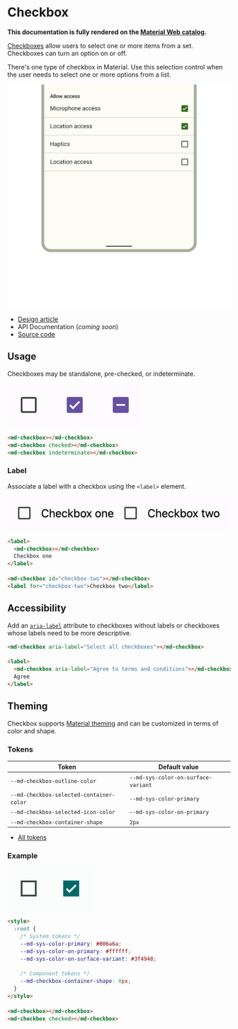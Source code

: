 <!-- catalog-only-start --><!-- ---
name: Checkbox
dirname: checkbox
-----><!-- catalog-only-end -->

<catalog-component-header>
<catalog-component-header-title slot="title">

# Checkbox

<!--*
# Document freshness: For more information, see go/fresh-source.
freshness: { owner: 'emarquez' reviewed: '2023-05-03' }
tag: 'docType:reference'
*-->

<!-- no-catalog-start -->

<!-- go/md-checkbox -->

<!-- [TOC] -->

<!-- external-only-start -->
**This documentation is fully rendered on the
[Material Web catalog](https://material-web.dev/components/checkbox/).**
<!-- external-only-end -->

<!-- no-catalog-end -->

[Checkboxes](https://m3.material.io/components/checkbox)<!-- {.external} --> allow users
to select one or more items from a set. Checkboxes can turn an option on or off.

There's one type of checkbox in Material. Use this selection control when the
user needs to select one or more options from a list.

</catalog-component-header-title>

<img
    class="hero"
    src="images/checkbox/hero.png"
    alt="A list of burger additions represented with checkboxes"
    title="Checkboxes in a list of items.">

</catalog-component-header>

*   [Design article](https://m3.material.io/components/checkbox) <!-- {.external} -->
*   API Documentation (*coming soon*)
*   [Source code](https://github.com/material-components/material-web/tree/main/checkbox)
    <!-- {.external} -->

<!-- catalog-only-start -->

<!--

## Interactive Demo

{% playgroundexample dirname=dirname %}

-->

<!-- catalog-only-end -->

## Usage

Checkboxes may be standalone, pre-checked, or indeterminate.

<!-- no-catalog-start -->

![Three checkboxes in a row that are unselected, selected, and indeterminate](images/checkbox/usage.png "Unselected, selected, and indeterminate checkboxes.")

<!-- no-catalog-end -->
<!-- catalog-only-start -->

<!--

<div class="figure-wrapper">
  <figure
      style="justify-content:center;"
      aria-label="Three checkboxes in a row that are unselected, selected, and indeterminate">
    <md-checkbox></md-checkbox>
    <md-checkbox checked></md-checkbox>
    <md-checkbox indeterminate></md-checkbox>
  </figure>
</div>

-->

<!-- catalog-only-end -->

```html
<md-checkbox></md-checkbox>
<md-checkbox checked></md-checkbox>
<md-checkbox indeterminate></md-checkbox>
```

### Label

Associate a label with a checkbox using the `<label>` element.

<!-- no-catalog-start -->

![Two checkboxes with labels](images/checkbox/usage-label.png "Labeled checkboxes.")

<!-- no-catalog-end -->
<!-- catalog-only-start -->

<!--

<div class="figure-wrapper">
  <figure
      style="justify-content:center;align-items:center;"
      aria-label="Two checkboxes with labels">
    <label style="display:flex;align-items:center;">
      <md-checkbox></md-checkbox>
      Checkbox one
    </label>
    <md-checkbox id="checkbox-two"></md-checkbox>
    <label for="checkbox-two">Checkbox two</label>
  </figure>
</div>

-->

<!-- catalog-only-end -->

```html
<label>
  <md-checkbox></md-checkbox>
  Checkbox one
</label>

<md-checkbox id="checkbox-two"></md-checkbox>
<label for="checkbox-two">Checkbox two</label>
```

## Accessibility

Add an
[`aria-label`](https://developer.mozilla.org/en-US/docs/Web/Accessibility/ARIA/Attributes/aria-label)<!-- {.external} -->
attribute to checkboxes without labels or checkboxes whose labels need to be
more descriptive.

```html
<md-checkbox aria-label="Select all checkboxes"></md-checkbox>

<label>
  <md-checkbox aria-label="Agree to terms and conditions"></md-checkbox>
  Agree
</label>
```

## Theming

Checkbox supports [Material theming](../theming.md) and can be customized in
terms of color and shape.

### Tokens

Token                                    | Default value
---------------------------------------- | -----------------------------------
`--md-checkbox-outline-color`            | `--md-sys-color-on-surface-variant`
`--md-checkbox-selected-container-color` | `--md-sys-color-primary`
`--md-checkbox-selected-icon-color`      | `--md-sys-color-on-primary`
`--md-checkbox-container-shape`          | `2px`

*   [All tokens](https://github.com/material-components/material-web/blob/main/tokens/_md-comp-checkbox.scss)
    <!-- {.external} -->

### Example

<!-- no-catalog-start -->

![Image of a checkbox with a different theme applied](images/checkbox/theming.png "Checkbox theming example.")

<!-- no-catalog-end -->
<!-- catalog-only-start -->

<!--

<div class="figure-wrapper">
  <figure
      style="justify-content:center;align-items:center;"
      class="styled-example"
      aria-label="Image of a checkbox with a different theme applied">
  <style>
    .styled-example {
      background-color: white;
      border-radius: 28px;
      /* System tokens */
      --md-sys-color-primary: #006a6a;
      --md-sys-color-on-primary: #ffffff;
      --md-sys-color-on-surface-variant: #3f4948;
      /* Component tokens */
      --md-checkbox-container-shape: 0px;
    }
  </style>

<md-checkbox></md-checkbox>
<md-checkbox checked></md-checkbox>

  </figure>
</div>

-->

<!-- catalog-only-end -->

```html
<style>
  :root {
    /* System tokens */
    --md-sys-color-primary: #006a6a;
    --md-sys-color-on-primary: #ffffff;
    --md-sys-color-on-surface-variant: #3f4948;

    /* Component tokens */
    --md-checkbox-container-shape: 0px;
  }
</style>

<md-checkbox></md-checkbox>
<md-checkbox checked></md-checkbox>
```
